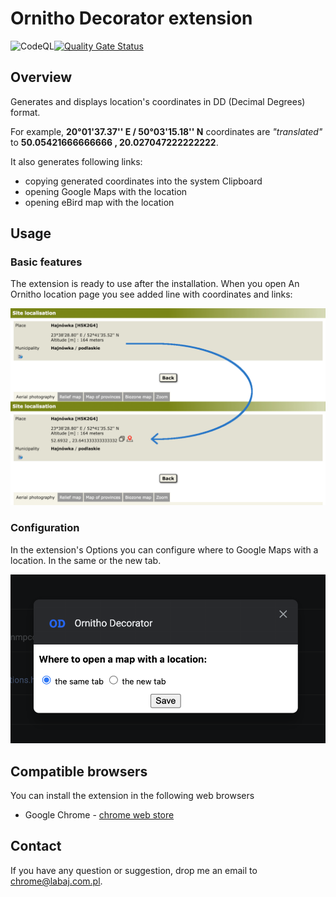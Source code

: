 # Ornitho Decorator extension

![CodeQL](https://github.com/pawellabaj/ornitho-decorator/workflows/CodeQL/badge.svg)[![Quality Gate Status](https://sonarcloud.io/api/project_badges/measure?project=pawellabaj_ornitho-decorator&metric=alert_status)](https://sonarcloud.io/summary/new_code?id=pawellabaj_ornitho-decorator)

## Overview
Generates and displays location's coordinates in DD (Decimal Degrees) format.

For example, **20°01'37.37'' E / 50°03'15.18'' N** coordinates are _"translated"_ to **50.05421666666666 , 20.027047222222222**.

It also generates following links: 
* copying generated coordinates into the system Clipboard
* opening Google Maps with the location
* opening eBird map with the location

## Usage

### Basic features

The extension is ready to use after the installation. When you open An Ornitho location page you see added line with coordinates and links:

![Screenshot](doc/screenshot.png)

### Configuration

In the extension's Options you can configure where to Google Maps with a location. In the same or the new tab.

![Options screenshot](doc/options.png)

## Compatible browsers

You can install the extension in the following web browsers

* Google Chrome - [chrome web store](https://chrome.google.com/webstore/detail/ornitho-decorator/lcgedpihilecfapllibdmogednnjcddk)

## Contact

If you have any question or suggestion, drop me an email to [chrome@labaj.com.pl](mailto:chrome@labaj.com.pl).
